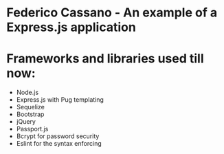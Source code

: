 # Federico Cassano - An example of a Express.js application
# Frameworks and libraries used till now:
- Node.js
- Express.js with Pug templating
- Sequelize
- Bootstrap
- jQuery
- Passport.js
- Bcrypt for password security
- Eslint for the syntax enforcing
